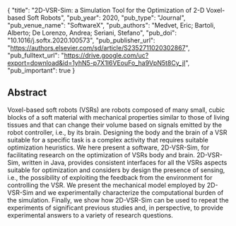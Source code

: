 {
  "title": "2D-VSR-Sim: a Simulation Tool for the Optimization of 2-D Voxel-based Soft Robots",
  "pub_year": 2020,
  "pub_type": "Journal",
  "pub_venue_name": "SoftwareX",
  "pub_authors": "Medvet, Eric; Bartoli, Alberto; De Lorenzo, Andrea; Seriani, Stefano",
  "pub_doi": "10.1016/j.softx.2020.100573",
  "pub_publisher_url": "https://authors.elsevier.com/sd/article/S2352711020302867",
  "pub_fulltext_url": "https://drive.google.com/uc?export=download&id=1yhN5-p7X1I6VEouFo_ha9VpN5t8Cy_jI",
  "pub_important": true
}

## Abstract
Voxel-based soft robots (VSRs) are robots composed of many small, cubic blocks of a soft material with mechanical properties similar to those of living tissues and that can change their volume based on signals emitted by the robot controller, i.e., by its brain. Designing the body and the brain of a VSR suitable for a specific task is a complex activity that requires suitable optimization heuristics. We here present a software, 2D-VSR-Sim, for facilitating research on the optimization of VSRs body and brain. 2D-VSR-Sim, written in Java, provides consistent interfaces for all the VSRs aspects suitable for optimization and considers by design the presence of sensing, i.e., the possibility of exploiting the feedback from the environment for controlling the VSR. We present the mechanical model employed by 2D-VSR-Sim and we experimentally characterize the computational burden of the simulation. Finally, we show how 2D-VSR-Sim can be used to repeat the experiments of significant previous studies and, in perspective, to provide experimental answers to a variety of research questions.

